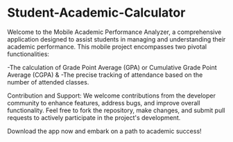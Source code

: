 # Student-Academic-Calculator

Welcome to the Mobile Academic Performance Analyzer, a comprehensive application designed to assist students in managing and understanding their academic performance. 
This mobile project encompasses two pivotal functionalities: 

-The calculation of Grade Point Average (GPA) or Cumulative Grade Point Average (CGPA) & 
-The precise tracking of attendance based on the number of attended classes.

Contribution and Support:
We welcome contributions from the developer community to enhance features, address bugs, and improve overall functionality. Feel free to fork the repository, make changes, and submit pull requests to actively participate in the project's development.

Download the app now and embark on a path to academic success!
